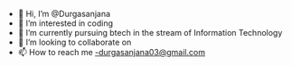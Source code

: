 - 👋 Hi, I’m @Durgasanjana
- 👀 I’m interested in coding
- 🌱 I’m currently pursuing btech in the stream of Information Technology
- 💞️ I’m looking to collaborate on 
- 📫 How to reach me -durgasanjana03@gmail.com

<!---
Durgasanjana/Durgasanjana is a ✨ special ✨ repository because its `README.md` (this file) appears on your GitHub profile.
You can click the Preview link to take a look at your changes.
--->

